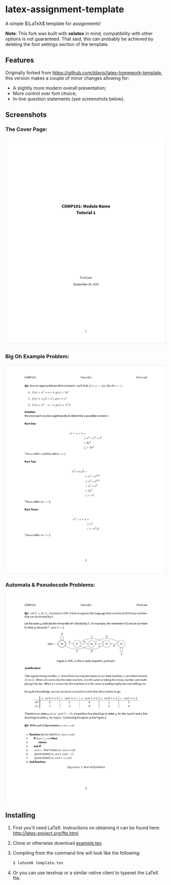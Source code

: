 latex-assignment-template
=======================
A simple $\LaTeX$ template for assignments! 

**Note**: This fork was built with **xelatex** in mind, compatibility with other
options is not guaranteed. That said, this can probably be achieved by deleting
the font settings section of the template.
## Features
Originally forked from https://github.com/jdavis/latex-homework-template, this
version makes a couple of minor changes allowing for:
- A slightly more modern overall presentation;
- More control over font choice;
- In-line question statements (see screenshots below).

## Screenshots

### The Cover Page:

![Cover page](/images/example-pg1.png)

### Big Oh Example Problem:
![Example problems 1](/images/example-pg2.png)

### Automata & Pseudocode Problems:
![Example problems 2](/images/example-pg3.png)

## Installing

1. First you'll need LaTeX. Instructions on obtaining it can be found here:
   http://latex-project.org/ftp.html
2. Clone or otherwise download [example.tex](/example.tex).
3. Compiling from the command line will look like the following:

   ```bash
   $ latexmk template.tex
   ```
4. Or you can use texshop or a similar native client to typeset the
   LaTeX file.